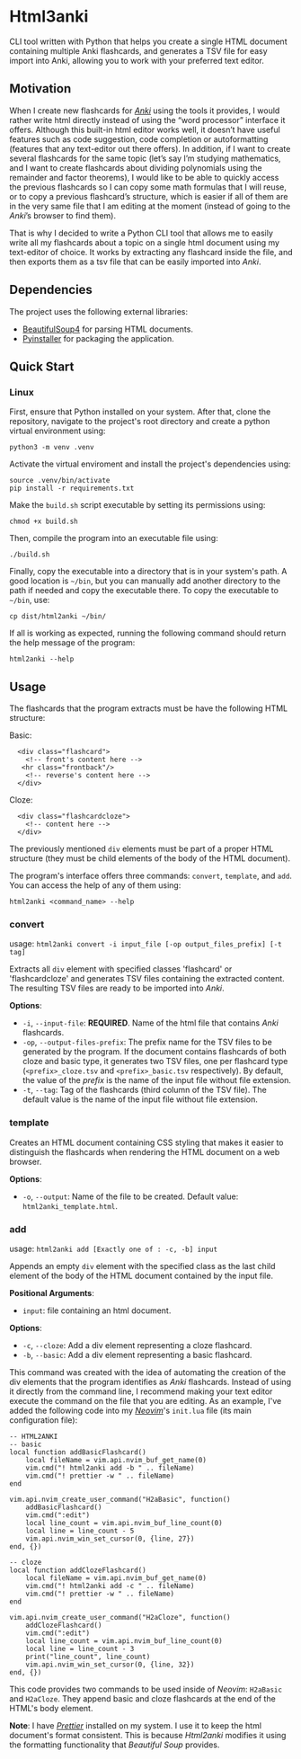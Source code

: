 # Html3anki

CLI tool written with Python that helps you create a single HTML document
containing multiple Anki flashcards, and generates a TSV file for easy import
into Anki, allowing you to work with your preferred text editor.

## Motivation

When I create new flashcards for [*Anki*](https://apps.ankiweb.net/) using the
tools it provides, I would rather
write html directly instead of using the “word processor” interface it offers.
Although this built-in html editor works well, it doesn’t have useful features
such as code suggestion, code completion or autoformatting (features that any
text-editor out there offers). In addition, if I want to create several flashcards for
the same topic (let’s say I’m studying mathematics, and I want to create
flashcards about dividing polynomials using the remainder and factor theorems),
I would like to be able to quickly access the previous flashcards so I can copy
some math formulas that I will reuse, or to copy a previous flashcard’s
structure, which is easier if all of them are in the very same file that I am
editing at the moment (instead of going to the *Anki*’s browser to find them).

That is why I decided to write a Python CLI tool that allows me to easily write
all my flashcards about a topic on a single html document using my text-editor
of choice. It works by extracting any flashcard inside the file, and then exports them
as a tsv file that can be easily imported into *Anki*.

## Dependencies
The project uses the following external libraries:
- [BeautifulSoup4](https://beautiful-soup-4.readthedocs.io) for parsing HTML documents.
- [Pyinstaller](https://pyinstaller.org) for packaging the application.

## Quick Start

### Linux
First, ensure that Python installed on 
your system. After that, clone the repository, navigate to the project's root
directory and create a python virtual environment using:
```
python3 -m venv .venv
```

Activate the virtual enviroment and install the project's dependencies using:
```
source .venv/bin/activate
pip install -r requirements.txt
```

Make the `build.sh` script executable by setting its permissions using:
```
chmod +x build.sh
```

Then, compile the program into an executable file using:
```
./build.sh
```

Finally, copy the executable into a directory that is in your system's path.
A good location is `~/bin`, but you can manually add another directory to the
path if needed and copy the executable there. To copy the executable to `~/bin`,
use:
```
cp dist/html2anki ~/bin/
```

If all is working as expected, running the following command should return the
help message of the program:
```
html2anki --help
```

## Usage

The flashcards that the program extracts must be have the following HTML structure:

Basic:
```
  <div class="flashcard">
    <!-- front's content here -->
   <hr class="frontback"/>
    <!-- reverse's content here -->
  </div>
```
Cloze:
```
  <div class="flashcardcloze">
    <!-- content here -->
  </div>
```

The previously mentioned `div` elements must be part of a proper HTML structure
(they must be child elements of the body of the HTML document).

The program's interface offers three commands: `convert`, `template`, and `add`.
You can access the help of any of them using:
```
html2anki <command_name> --help
```

### convert
usage: `html2anki convert -i input_file [-op output_files_prefix] [-t  tag]`

Extracts all `div` element with specified classes 'flashcard' or 'flashcardcloze'
and generates TSV files containing the extracted content. The resulting TSV
files are ready to be imported into *Anki*.

**Options**:

- `-i`, `--input-file`: **REQUIRED**. Name of the html file that contains *Anki* flashcards.
- `-op`, `--output-files-prefix`: The prefix name for the TSV files to be generated by the program.
If the document contains flashcards of both cloze and basic type, it generates two TSV files, one
per flashcard type (`<prefix>_cloze.tsv` and `<prefix>_basic.tsv` respectively).
By default, the value of the *prefix* is the name of the input file without file extension.
- `-t`, `--tag`: Tag of the flashcards (third column of the TSV file). The default value is
the name of the input file without file extension.

### template

Creates an HTML document containing CSS styling that makes it easier to distinguish
the flashcards when rendering the HTML document on a web browser.

**Options**:
- `-o`, `--output`: Name of the file to be created. Default value: `html2anki_template.html`.

### add

usage: `html2anki add [Exactly one of : -c, -b] input`

Appends an empty `div` element with the specified class as
the last child element of the body of the HTML document contained by the input
file.

**Positional Arguments**:
- `input`: file containing an html document.

**Options**:
- `-c`, `--cloze`: Add a div element representing a cloze flashcard.
- `-b`, `--basic`: Add a div element representing a basic flashcard.

This command was created with the idea of automating the creation of the div
elements that the program identifies as *Anki* flashcards. Instead of using it
directly from the command line, I recommend making your text editor execute
the command on the file that you are editing. As an example, I've added the
following code into my [*Neovim*](https://neovim.io/)'s `init.lua` file (its main configuration file):

```
-- HTML2ANKI
-- basic
local function addBasicFlashcard()
    local fileName = vim.api.nvim_buf_get_name(0)
    vim.cmd("! html2anki add -b " .. fileName)
    vim.cmd("! prettier -w " .. fileName)
end

vim.api.nvim_create_user_command("H2aBasic", function()
    addBasicFlashcard()
    vim.cmd(":edit")
    local line_count = vim.api.nvim_buf_line_count(0)
    local line = line_count - 5
    vim.api.nvim_win_set_cursor(0, {line, 27})
end, {})

-- cloze
local function addClozeFlashcard()
    local fileName = vim.api.nvim_buf_get_name(0)
    vim.cmd("! html2anki add -c " .. fileName)
    vim.cmd("! prettier -w " .. fileName)
end

vim.api.nvim_create_user_command("H2aCloze", function()
    addClozeFlashcard()
    vim.cmd(":edit")
    local line_count = vim.api.nvim_buf_line_count(0)
    local line = line_count - 3
    print("line_count", line_count)
    vim.api.nvim_win_set_cursor(0, {line, 32})
end, {})
```

This code provides two commands to be used inside of *Neovim*: `H2aBasic` and `H2aCloze`.
They append basic and cloze flashcards at the end of the HTML's body element.

**Note**: I have [*Prettier*](https://prettier.io/) installed on my system. I use it to keep the
html document's format consistent. This is because *Html2anki* modifies it using
the formatting functionality that *Beautiful Soup* provides.

